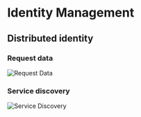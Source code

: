 # Identity Management

## Distributed identity

### Request data

![Request Data](developer/architecture/identity-management/diagrams/data-request.png)

### Service discovery

![Service Discovery](developer/architecture/identity-management/diagrams/service-discovery.png)
